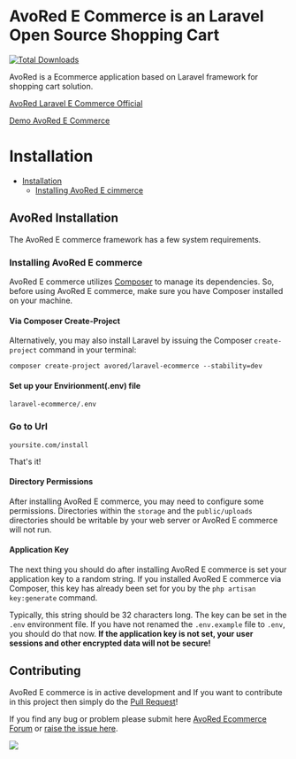 # AvoRed E Commerce is an Laravel Open Source Shopping Cart

[![Total Downloads](https://poser.pugx.org/mage2/laravel-ecommerce/downloads)](https://packagist.org/packages/avored/laravel-ecommerce)

AvoRed is a Ecommerce application based on Laravel framework for shopping cart solution.

[AvoRed Laravel E Commerce Official](http://mage2.website/)

[Demo AvoRed E Commerce](http://demo.mage2.website/)


# Installation

- [Installation](#installation)
    - [Installing AvoRed E cimmerce](#installing-avored-ecommerce)

<a name="installation"></a>
## AvoRed Installation
> 

The AvoRed E commerce framework has a few system requirements.

<a name="installing-avored-ecommerce"></a>
### Installing AvoRed E commerce

AvoRed E commerce utilizes [Composer](https://getcomposer.org) to manage its dependencies. So, before using AvoRed E commerce, make sure you have Composer installed on your machine.

#### Via Composer Create-Project

Alternatively, you may also install Laravel by issuing the Composer `create-project` command in your terminal:

    composer create-project avored/laravel-ecommerce --stability=dev

#### Set up your Envirionment(.env) file

    laravel-ecommerce/.env 
    
### Go to Url
    
    yoursite.com/install
    
That's it!

#### Directory Permissions

After installing AvoRed E commerce, you may need to configure some permissions. Directories within the `storage` and the `public/uploads` directories should be writable by your web server or AvoRed E commerce will not run. 

#### Application Key

The next thing you should do after installing AvoRed E commerce is set your application key to a random string. If you installed AvoRed E commerce via Composer, this key has already been set for you by the `php artisan key:generate` command.

Typically, this string should be 32 characters long. The key can be set in the `.env` environment file. If you have not renamed the `.env.example` file to `.env`, you should do that now. **If the application key is not set, your user sessions and other encrypted data will not be secure!**



## Contributing

AvoRed E commerce is in active development and If you want to contribute in this project then simply do the [Pull Request](https://github.com/mage2/laravel-ecommerce/pulls)!

If you find any bug or problem please submit here [AvoRed Ecommerce Forum](http://mage2.website/forum/) or [raise the issue here](https://github.com/avored/laravel-ecommerce/issues/new).

[![](https://ga-beacon.appspot.com/UA-79831356-1/laravel-ecommerce?pixel)](https://github.com/mage2/laravel-ecommerce)
